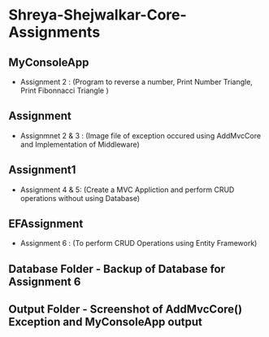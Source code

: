 # Shreya-Shejwalkar-Core-Assignments

## MyConsoleApp

*  Assignment 2 : (Program to reverse a number, Print Number Triangle, Print Fibonnacci Triangle )

## Assignment

*  Assignmnet 2 & 3 : (Image file of exception occured using AddMvcCore  and Implementation of Middleware)

## Assignment1

*  Assignment 4 & 5: (Create a MVC Appliction and perform CRUD operations without using Database)

## EFAssignment

*  Assignment 6 : (To perform CRUD Operations using Entity Framework)

## Database Folder - Backup of Database for Assignment 6

## Output Folder - Screenshot of AddMvcCore() Exception and MyConsoleApp output
